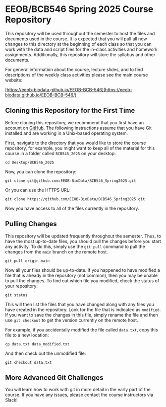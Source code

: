 # EEOB/BCB546 Spring 2025 Course Repository

This repository will be used throughout the semester to host the files and documents used in the course. It is expected that you will pull all new changes to this directory at the beginning of each class so that you can work with the data and script files for the in-class activities and homework assignments. Additionally, this repository will store the syllabus and other documents. 

For general information about the course, lecture slides, and to find descriptions of the weekly class activities please see the main course website:

[https://eeob-biodata.github.io/EEOB-BCB-546](https://eeob-biodata.github.io/EEOB-BCB-546/)

## Cloning this Repository for the First Time

Before cloning this repository, we recommend that you first have an account on [GitHub](https://github.com/). The following instructions assume that you have Git installed and are working in a Unix-based operating system.

First, navigate to the directory that you would like to store the course repository, for example, you might want to keep all of the material for this course in a folder called `BCB546_2025` on your desktop:

```
cd Desktop/BCB546_2025
```

Now, you can clone the repository:

```
git clone git@github.com:EEOB-BioData/BCB546_Spring2025.git
```

Or you can use the HTTPS URL:

```
git clone https://github.com/EEOB-BioData/BCB546_Spring2025.git
```

Now you have access to all of the files currently in the repository.

## Pulling Changes

This repository will be updated frequently throughout the semester. Thus, to have the most up-to-date files, you should pull the changes before you start any activity. To do this, simply use the `git pull` command to pull the changes from the `main` branch on the remote host.

```
git pull origin main
```

Now all your files should be up-to-date. If you happened to have modified a file that is already in the repository (not common), then you may be unable to pull the changes. To find out which file you modified, check the status of your repository:

```
git status
```

This will then list the files that you have changed along with any files you have created in the repository. Look for the file that is indicated as `modified`. If you want to save the changes in this file, simply rename the file and then use `git checkout` to get the version currently on the remote host. 

For example, if you accidentally modified the file called `data.txt`, copy this file to a new location:

```
cp data.txt data_modified.txt
```

And then check out the unmodified file:

```
git checkout data.txt
```

## More Advanced Git Challenges

You will learn how to work with git in more detail in the early part of the course. If you have any issues, please contact the course instructors via Slack!
